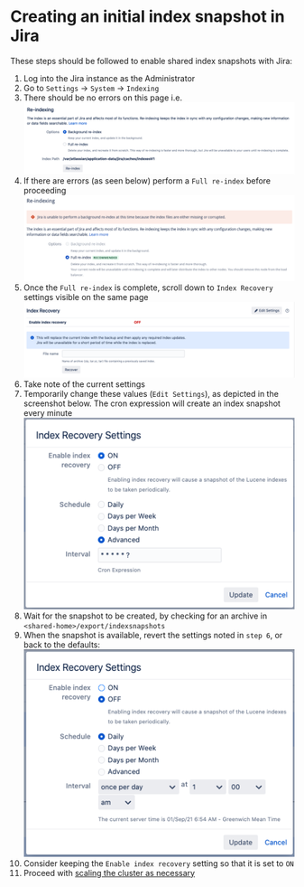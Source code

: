 # Creating an initial index snapshot in Jira

These steps should be followed to enable shared index snapshots with Jira:

1. Log into the Jira instance as the Administrator
1. Go to `Settings` -> `System` -> `Indexing`
1. There should be no errors on this page i.e.
![good-index](../../assets/images/good-index.png)
1.  If there are errors (as seen below) perform a `Full re-index` before proceeding
![bad-index](../../assets/images/bad-index.png)
1. Once the `Full re-index` is complete, scroll down to `Index Recovery` settings visible on the same page
![index-recovery-settings](../../assets/images/index-recovery-settings.png)
1. Take note of the current settings
1. Temporarily change these values (`Edit Settings`), as depicted in the screenshot below. The cron expression will create an index snapshot every minute
![edit-index-recovery-settings](../../assets/images/edit-index-recovery-settings.png)
1. Wait for the snapshot to be created, by checking for an archive in `<shared-home>/export/indexsnapshots`
1. When the snapshot is available, revert the settings noted in `step 6`, or back to the defaults:
![default-index-recovery-settings](../../assets/images/default-index-recovery-settings.png)
1. Consider keeping the `Enable index recovery` setting so that it is set to `ON`
1. Proceed with [scaling the cluster as necessary](RESOURCE_SCALING.md#horizontal-scaling-adding-pods)